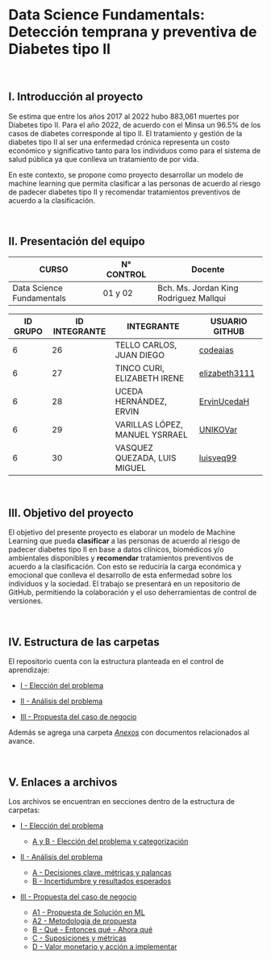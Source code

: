 # Data Science Fundamentals: Detección temprana y preventiva de Diabetes tipo II
   
 
  
## I. Introducción al proyecto

Se estima que entre los años 2017 al 2022 hubo 883,061 muertes por Diabetes tipo II. Para el año 2022, de acuerdo con el Minsa un 96.5% de los casos de diabetes corresponde al tipo II. El tratamiento y gestión de la diabetes tipo II al ser una enfermedad crónica representa un costo económico y significativo tanto para los individuos como para el sistema de salud pública ya que conlleva un tratamiento de por vida. 

En este contexto, se propone como proyecto desarrollar un modelo de machine learning que permita clasificar a las personas de acuerdo al riesgo de padecer diabetes tipo II y recomendar tratamientos preventivos de acuerdo a la clasificación. 
   
 

## II. Presentación del equipo


| CURSO | N° CONTROL | Docente |
| ----------- | ----------- | ----- |
| Data Science Fundamentals | 01 y 02 | Bch. Ms. Jordan King Rodriguez Mallqui |


| ID GRUPO | ID INTEGRANTE | INTEGRANTE | USUARIO GITHUB |
| ----------- | ----------- |----| ----- |
| 6 | 26 | TELLO CARLOS, JUAN DIEGO | [codeaias](https://github.com/codeaias)| 
| 6 | 27 | TINCO CURI, ELIZABETH IRENE | [elizabeth3111](https://github.com/elizabeth3111)|
| 6 | 28 | UCEDA HERNÁNDEZ, ERVIN | [ErvinUcedaH](https://github.com/ErvinUcedaH) |
| 6 | 29 | VARILLAS LÓPEZ, MANUEL YSRRAEL | [UNIKOVar](https://github.com/UNIKOVar)|
| 6 | 30 | VASQUEZ QUEZADA, LUIS MIGUEL | [luisveq99](https://github.com/luisveq99)|
   
 

## III. Objetivo del proyecto

El objetivo del presente proyecto es elaborar un modelo de Machine Learning que pueda **clasificar** a las personas de acuerdo al riesgo de padecer diabetes tipo II en base a datos clínicos, biomédicos y/o ambientales disponibles y **recomendar** tratamientos preventivos de acuerdo a la clasificación. 
Con esto se reduciría la carga económica y emocional que conlleva el desarrollo de esta enfermedad sobre los individuos y la sociedad. El trabajo se presentará en un repositorio de GitHub, permitiendo la colaboración y el uso deherramientas de control de versiones.
   
 

## IV. Estructura de las carpetas

El repositorio cuenta con la estructura planteada en el control de aprendizaje:
<!--ts-->

* [I - Elección del problema](https://github.com/UNIKOVar/DSF-Control_I-II/tree/main/I%20-%20Elecci%C3%B3n%20del%20problema)

* [II - Análisis del problema](https://github.com/UNIKOVar/DSF-Control_I-II/tree/main/II%20-%20An%C3%A1lisis%20del%20problema)

* [III - Propuesta del caso de negocio](https://github.com/UNIKOVar/DSF-Control_I-II/tree/main/III%20-%20Propuesta%20del%20caso%20de%20negocio)
   
Además se agrega una carpeta *[Anexos](https://github.com/UNIKOVar/DSF-Control_I-II/tree/main/Anexos)* con documentos relacionados al avance.
   
 

## V. Enlaces a archivos

Los archivos se encuentran en secciones dentro de la estructura de carpetas:
<!--ts-->

* [I - Elección del problema](https://github.com/UNIKOVar/DSF-Control_I-II/tree/main/I%20-%20Elecci%C3%B3n%20del%20problema)
   * [A y B - Elección del problema y categorización](https://github.com/UNIKOVar/DSF-Control_I-II/blob/main/I%20-%20Elecci%C3%B3n%20del%20problema/A%20y%20B%20-%20Elecci%C3%B3n%20del%20problema%20y%20categorizaci%C3%B3n.md)
     
* [II - Análisis del problema](https://github.com/UNIKOVar/DSF-Control_I-II/tree/main/II%20-%20An%C3%A1lisis%20del%20problema)
   * [A - Decisiones clave, métricas y palancas](https://github.com/UNIKOVar/DSF-Control_I-II/blob/main/II%20-%20An%C3%A1lisis%20del%20problema/A%20-%20Decisiones%20clave%2C%20m%C3%A9tricas%20y%20palancas.md)
   * [B - Incertidumbre y resultados esperados](https://github.com/UNIKOVar/DSF-Control_I-II/blob/main/II%20-%20An%C3%A1lisis%20del%20problema/B%20-%20Incertidumbre%20y%20resultados%20esperados.md)
     
* [III - Propuesta del caso de negocio](https://github.com/UNIKOVar/DSF-Control_I-II/tree/main/III%20-%20Propuesta%20del%20caso%20de%20negocio)
   * [A1 - Propuesta de Solución en ML](https://github.com/UNIKOVar/DSF-Control_I-II/blob/main/III%20-%20Propuesta%20del%20caso%20de%20negocio/A1%20-%20Propuesta%20de%20Soluci%C3%B3n%20en%20ML.md)
   * [A2 - Metodología de propuesta](https://github.com/UNIKOVar/DSF-Control_I-II/blob/main/III%20-%20Propuesta%20del%20caso%20de%20negocio/A2%20-%20Metodolog%C3%ADa%20de%20propuesta.md)
   * [B - Qué - Entonces qué - Ahora qué](https://github.com/UNIKOVar/DSF-Control_I-II/blob/main/III%20-%20Propuesta%20del%20caso%20de%20negocio/B%20-%20Qu%C3%A9%20-%20Entonces%20qu%C3%A9%20-%20Ahora%20qu%C3%A9.md)
   * [C - Suposiciones y métricas](https://github.com/UNIKOVar/DSF-Control_I-II/blob/main/III%20-%20Propuesta%20del%20caso%20de%20negocio/C%20-%20Suposiciones%20y%20m%C3%A9tricas.md)
   * [D - Valor monetario y acción a implementar](https://github.com/UNIKOVar/DSF-Control_I-II/blob/main/III%20-%20Propuesta%20del%20caso%20de%20negocio/D%20-%20Valor%20monetario%20y%20acci%C3%B3n%20a%20implementar.md)

<!--te-->

